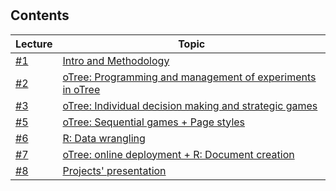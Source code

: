 # 

## Contents

| Lecture  |   Topic|
|---|--|
| [#1](./1/)   |[Intro and Methodology](./1/) |
| [#2](./2/)  |[oTree: Programming and management of experiments in oTree](./2/) |
| [#3](./3/)  |[oTree: Individual decision making and strategic games](./3/)|
| [#5](./5)   |[oTree: Sequential games + Page styles](./5/)|
| [#6](./6)   |[R: Data wrangling](./6/)|
| [#7](./7)  |[oTree: online deployment + R: Document creation](./7/) |
| [#8](./8)  |[Projects' presentation](./8/)|
